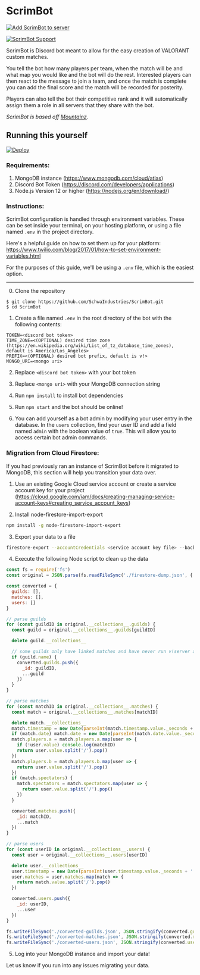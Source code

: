 # ScrimBot

[![Add ScrimBot to server](https://img.shields.io/static/v1?label=Add%20ScrimBot&message=to%20server&color=7289DA&logo=Discord&logoColor=white&style=flat-square)](https://discord.com/oauth2/authorize?client_id=715030981894995998&scope=bot&permissions=2432904272)

[![ScrimBot Support](https://img.shields.io/static/v1?label=ScrimBot%20Support&message=server&color=7289DA&logo=Discord&logoColor=white&style=flat-square)](https://discord.gg/nRE9Ex7ptd)




ScrimBot is Discord bot meant to allow for the easy creation of VALORANT custom matches.

 You tell the bot how many players per team, when the match will be and what map you would like and the bot will do the rest. Interested players can then react to the message to join a team, and once the match is complete you can add the final score and the match will be recorded for posterity.

 Players can also tell the bot their competitive rank and it will automatically assign them a role in all servers that they share with the bot.

_ScrimBot is based off [Mountainz](https://github.com/Kalissaac/Mountainz)._

## Running this yourself

[![Deploy](https://www.herokucdn.com/deploy/button.svg)](https://heroku.com/deploy)

### Requirements:
1. MongoDB instance (https://www.mongodb.com/cloud/atlas)
2. Discord Bot Token (https://discord.com/developers/applications)
3. Node.js Version 12 or higher (https://nodejs.org/en/download/)

### Instructions:
ScrimBot configuration is handled through environment variables. These can be set inside your terminal, on your hosting platform, or using a file named `.env` in the project directory.

Here's a helpful guide on how to set them up for your platform: https://www.twilio.com/blog/2017/01/how-to-set-environment-variables.html

For the purposes of this guide, we'll be using a `.env` file, which is the easiest option.

---
0. Clone the repository
```
$ git clone https://github.com/SchwaIndustries/ScrimBot.git
$ cd ScrimBot
```

1. Create a file named `.env` in the root directory of the bot with the following contents:
```
TOKEN=<discord bot token>
TIME_ZONE=<(OPTIONAL) desired time zone (https://en.wikipedia.org/wiki/List_of_tz_database_time_zones), default is America/Los_Angeles>
PREFIX=<(OPTIONAL) desired bot prefix, default is v!>
MONGO_URI=<mongo uri>
```

2. Replace `<discord bot token>` with your bot token

3. Replace `<mongo uri>` with your MongoDB connection string

6. Run `npm install` to install bot dependencies

7. Run `npm start` and the bot should be online!

8. You can add yourself as a bot admin by modifying your user entry in the database. In the `users` collection, find your user ID and add a field named `admin` with the boolean value of `true`. This will allow you to access certain bot admin commands.

### Migration from Cloud Firestore:
If you had previously ran an instance of ScrimBot before it migrated to MongoDB, this section will help you transition your data over.

1. Use an existing Google Cloud service account or create a service account key for your project (https://cloud.google.com/iam/docs/creating-managing-service-account-keys#creating_service_account_keys)

2. Install node-firestore-import-export
```sh
npm install -g node-firestore-import-export
```

3. Export your data to a file
```sh
firestore-export --accountCredentials <service account key file> --backupFile firestore-dump.json --prettyPrint
```

4. Execute the following Node script to clean up the data
```js
const fs = require('fs')
const original = JSON.parse(fs.readFileSync('./firestore-dump.json', { encoding: 'utf8' }))

const converted = {
  guilds: [],
  matches: [],
  users: []
}

// parse guilds
for (const guildID in original.__collections__.guilds) {
  const guild = original.__collections__.guilds[guildID]

  delete guild.__collections__

  // some guilds only have linked matches and have never run v!server add
  if (guild.name) {
    converted.guilds.push({
      _id: guildID,
      ...guild
    })
  }
}

// parse matches
for (const matchID in original.__collections__.matches) {
  const match = original.__collections__.matches[matchID]

  delete match.__collections__
  match.timestamp = new Date(parseInt(match.timestamp.value._seconds + '' + match.timestamp.value._nanoseconds.toString().slice(0, 3)))
  if (match.date) match.date = new Date(parseInt(match.date.value._seconds + '000'))
  match.players.a = match.players.a.map(user => {
    if (!user.value) console.log(matchID)
    return user.value.split('/').pop()
  })
  match.players.b = match.players.b.map(user => {
    return user.value.split('/').pop()
  })
  if (match.spectators) {
    match.spectators = match.spectators.map(user => {
      return user.value.split('/').pop()
    })
  }

  converted.matches.push({
    _id: matchID,
    ...match
  })
}

// parse users
for (const userID in original.__collections__.users) {
  const user = original.__collections__.users[userID]

  delete user.__collections__
  user.timestamp = new Date(parseInt(user.timestamp.value._seconds + '' + user.timestamp.value._nanoseconds.toString().slice(0, 3)))
  user.matches = user.matches.map(match => {
    return match.value.split('/').pop()
  })

  converted.users.push({
    _id: userID,
    ...user
  })
}

fs.writeFileSync('./converted-guilds.json', JSON.stringify(converted.guilds))
fs.writeFileSync('./converted-matches.json', JSON.stringify(converted.matches))
fs.writeFileSync('./converted-users.json', JSON.stringify(converted.users))
```

5. Log into your MongoDB instance and import your data!

Let us know if you run into any issues migrating your data.
